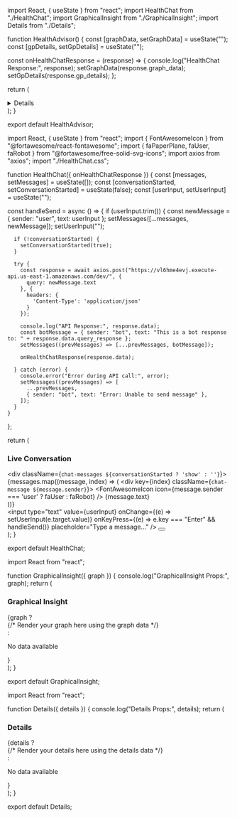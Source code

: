 import React, { useState } from "react";
import HealthChat from "./HealthChat";
import GraphicalInsight from "./GraphicalInsight";
import Details from "./Details";

function HealthAdvisor() {
  const [graphData, setGraphData] = useState("");
  const [gpDetails, setGpDetails] = useState("");

  const onHealthChatResponse = (response) => {
    console.log("HealthChat Response:", response);
    setGraphData(response.graph_data);
    setGpDetails(response.gp_details);
  };

  return (
    <div className="health-advisor">
      <HealthChat onHealthChatResponse={onHealthChatResponse} />
      <GraphicalInsight graph={graphData} />
      <Details details={gpDetails} />
    </div>
  );
}

export default HealthAdvisor;



import React, { useState } from "react";
import { FontAwesomeIcon } from "@fortawesome/react-fontawesome";
import { faPaperPlane, faUser, faRobot } from "@fortawesome/free-solid-svg-icons";
import axios from "axios";
import "./HealthChat.css";

function HealthChat({ onHealthChatResponse }) {
  const [messages, setMessages] = useState([]);
  const [conversationStarted, setConversationStarted] = useState(false);
  const [userInput, setUserInput] = useState("");

  const handleSend = async () => {
    if (userInput.trim()) {
      const newMessage = { sender: "user", text: userInput };
      setMessages([...messages, newMessage]);
      setUserInput("");

      if (!conversationStarted) {
        setConversationStarted(true);
      }

      try {
        const response = await axios.post("https://vl6hme4evj.execute-api.us-east-1.amazonaws.com/dev/", {
          query: newMessage.text
        }, {
          headers: {
            'Content-Type': 'application/json'
          }
        });

        console.log("API Response:", response.data);
        const botMessage = { sender: "bot", text: "This is a bot response to: " + response.data.query_response };
        setMessages((prevMessages) => [...prevMessages, botMessage]);

        onHealthChatResponse(response.data);

      } catch (error) {
        console.error("Error during API call:", error);
        setMessages((prevMessages) => [
          ...prevMessages,
          { sender: "bot", text: "Error: Unable to send message" },
        ]);
      }
    }
  };

  return (
    <div className="chat-window">
      <div className="chat-content">
        <h3>Live Conversation</h3>
        <div className={`chat-messages ${conversationStarted ? 'show' : ''}`}>
          {messages.map((message, index) => (
            <div key={index} className={`chat-message ${message.sender}`}>
              <FontAwesomeIcon icon={message.sender === 'user' ? faUser : faRobot} />
              {message.text}
            </div>
          ))}
        </div>
        <div className="chat-input">
          <input
            type="text"
            value={userInput}
            onChange={(e) => setUserInput(e.target.value)}
            onKeyPress={(e) => e.key === "Enter" && handleSend()}
            placeholder="Type a message..."
          />
          <button onClick={handleSend}>
            <FontAwesomeIcon icon={faPaperPlane} />
          </button>
        </div>
      </div>
    </div>
  );
}

export default HealthChat;




import React from "react";

function GraphicalInsight({ graph }) {
  console.log("GraphicalInsight Props:", graph);
  return (
    <div className="graphical-insight">
      <h3>Graphical Insight</h3>
      {graph ? <div>{/* Render your graph here using the graph data */}</div> : <p>No data available</p>}
    </div>
  );
}

export default GraphicalInsight;






import React from "react";

function Details({ details }) {
  console.log("Details Props:", details);
  return (
    <div className="details">
      <h3>Details</h3>
      {details ? <div>{/* Render your details here using the details data */}</div> : <p>No data available</p>}
    </div>
  );
}

export default Details;
